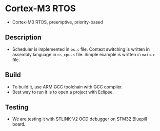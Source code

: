 # Cortex-M3 RTOS
 - Cortex-M3 RTOS, preemptive, priority-based 

## Description
 - Scheduler is implemented in `os.c` file. Context switching is written in assembly language in `os_cpu.s` file. Simple example is written in `main.c` file.  
 
## Build
- To build it, use ARM GCC toolchain with GCC compiler.
- Best way to run it is to open a project with Eclipse.

## Testing
- We are testing it with STLINK-V2 OCD debugger on STM32 Bluepill board. 
